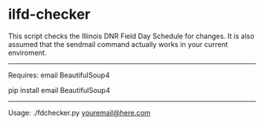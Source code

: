 ilfd-checker
============

This script checks the Illinois DNR Field Day Schedule for changes.  It is also assumed that the sendmail command actually works in your current enviroment.

---------------------------------

Requires:
email
BeautifulSoup4

pip install email BeautifulSoup4

--------------------------------

Usage: ./fdchecker.py youremail@here.com




